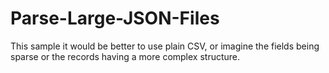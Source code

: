 # Parse-Large-JSON-Files
This sample it would be better to use plain CSV, or imagine the fields being sparse or the records having a more complex structure.
